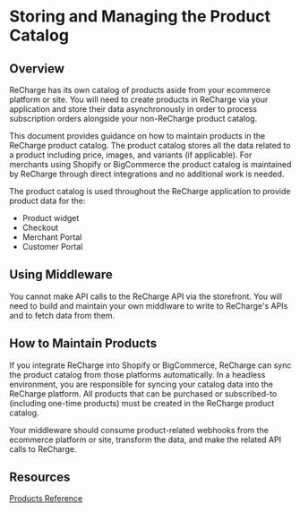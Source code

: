 # Storing and Managing the Product Catalog
## Overview
ReCharge has its own catalog of products aside from your ecommerce platform or site. You will need to create products in ReCharge via your application and store their data asynchronously in order to process subscription orders alongside your non-ReCharge product catalog.

This document provides guidance on how to maintain products in the ReCharge product catalog. The product catalog stores all the data related to a product including price, images, and variants (if applicable). For merchants using Shopify or BigCommerce the product catalog is maintained by ReCharge through direct integrations and no additional work is needed. 

The product catalog is used throughout the ReCharge application to provide product data for the:

- Product widget
- Checkout
- Merchant Portal
- Customer Portal

## Using Middleware
You cannot make API calls to the ReCharge API via the storefront. You will need to build and maintain your own middlware to write to ReCharge's APIs and to fetch data from them.  

## How to Maintain Products

If you integrate ReCharge into Shopify or BigCommerce, ReCharge can sync the product catalog from those platforms automatically.  In a headless environment, you are responsible for syncing your catalog data into the ReCharge platform.  All products that can be purchased or subscribed-to (including one-time products) must be created in the ReCharge product catalog.  

Your middleware should consume product-related webhooks from the ecommerce platform or site, transform the data, and make the related API calls to ReCharge.

## Resources
[Products Reference](https://developer.rechargepayments.com/#products)


